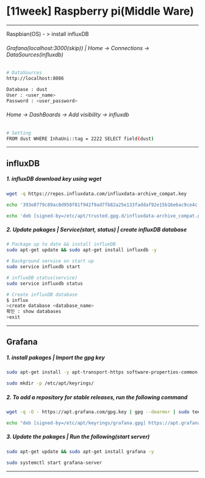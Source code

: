 [11week] Raspberry pi(Middle Ware) 
===
---
Raspbian(OS) - > install influxDB 

###### Grafana(localhost:3000(skip)) | Home -> Connections -> DataSources(influxdb)
```bash
# DataSources
http://localhost:8086

Database : dust
User : <user_name>
Password : <user_password>
```

###### Home -> DashBoards -> Add visibility -> influxdb
```bash
# Setting
FROM dust WHERE InhaUni::tag = 2222 SELECT field(dust)
```

---
## influxDB
##### 1. influxDB download key using wget
```bash
wget -q https://repos.influxdata.com/influxdata-archive_compat.key
```
```bash
echo '393e8779c89ac8d958f81f942f9ad7fb82a25e133faddaf92e15b16e6ac9ce4c influxdata-archive_compat.key' | sha256sum -c && cat influxdata-archive_compat.key | gpg --dearmor | sudo tee /etc/apt/trusted.gpg.d/influxdata-archive_compat.gpg > /dev/null
```
```bash
echo 'deb [signed-by=/etc/apt/trusted.gpg.d/influxdata-archive_compat.gpg] https://repos.influxdata.com/debian stable main' | sudo tee /etc/apt/sources.list.d/influxdata.list
```

##### 2. Update pakages | Service(start, status) | create influxDB database
```bash
# Package up to date && install influxDB
sudo apt-get update && sudo apt-get install influxdb -y

# Background service on start up
sudo service influxdb start

# influxDB status(service)
sudo service influxdb status

# Create influxDB database
$ influx
>create database <database_name>
확인 : show databases
>exit
```
---
## Grafana 
##### 1. install pakages | Import the gpg key
```bash
sudo apt-get install -y apt-transport-https software-properties-common wget

sudo mkdir -p /etc/apt/keyrings/
```
##### 2. To add a repository for stable releases, run the following command
```bash
wget -q -O - https://apt.grafana.com/gpg.key | gpg --dearmor | sudo tee /etc/apt/keyrings/grafana.gpg > /dev/null
```
```bash
echo "deb [signed-by=/etc/apt/keyrings/grafana.gpg] https://apt.grafana.com stable main" | sudo tee -a /etc/apt/sources.list.d/grafana.list
```
##### 3. Update the pakages | Run the following(start server)
```bash
sudo apt-get update && sudo apt-get install grafana -y

sudo systemctl start grafana-server

```
---